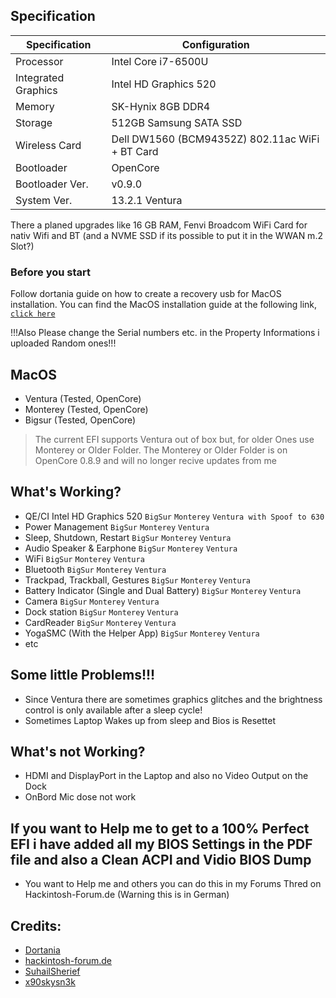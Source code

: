 ## Specification
Specification | Configuration
----------- | -----------
Processor | Intel Core i7-6500U
Integrated Graphics | Intel HD Graphics 520
Memory | SK-Hynix 8GB DDR4
Storage | 512GB Samsung SATA SSD
Wireless Card | Dell DW1560 (BCM94352Z) 802.11ac WiFi + BT Card
Bootloader | OpenCore
Bootloader Ver. | v0.9.0
System Ver. | 13.2.1 Ventura

There a planed upgrades like 16 GB RAM, Fenvi Broadcom WiFi Card for nativ Wifi and BT (and a NVME SSD if its possible to put it in the WWAN m.2 Slot?)

### Before you start
Follow dortania guide on how to create a recovery usb for MacOS installation.
You can find the MacOS installation guide at the following link, [`click here`](https://dortania.github.io/OpenCore-Install-Guide/installer-guide/winblows-install.html#downloading-macos)

!!!Also Please change the Serial numbers etc. in the Property Informations i uploaded Random ones!!!

## MacOS
- Ventura (Tested, OpenCore)
- Monterey (Tested, OpenCore)
- Bigsur (Tested, OpenCore)

> The current EFI supports Ventura out of box but, for older Ones use Monterey or Older Folder.
> The Monterey or Older Folder is on OpenCore 0.8.9 and will no longer recive updates from me

## What's Working?
- QE/CI Intel HD Graphics 520 `BigSur` `Monterey` `Ventura with Spoof to 630`
- Power Management `BigSur` `Monterey` `Ventura`
- Sleep, Shutdown, Restart `BigSur` `Monterey` `Ventura`
- Audio Speaker & Earphone `BigSur` `Monterey` `Ventura`
- WiFi `BigSur`  `Monterey` `Ventura`
- Bluetooth `BigSur`  `Monterey` `Ventura`
- Trackpad, Trackball, Gestures `BigSur` `Monterey` `Ventura`
- Battery Indicator (Single and Dual Battery) `BigSur` `Monterey` `Ventura`
- Camera `BigSur` `Monterey` `Ventura`
- Dock station `BigSur` `Monterey` `Ventura`
- CardReader `BigSur` `Monterey` `Ventura`
- YogaSMC (With the Helper App) `BigSur` `Monterey` `Ventura`
- etc

## Some little Problems!!!
- Since Ventura there are sometimes graphics glitches and the brightness control is only available after a sleep cycle!
- Sometimes Laptop Wakes up from sleep and Bios is Resettet

## What's not Working?
- HDMI and DisplayPort in the Laptop and also no Video Output on the Dock
- OnBord Mic dose not work

## If you want to Help me to get to a 100% Perfect EFI i have added all my BIOS Settings in the PDF file and also a Clean ACPI and Vidio BIOS Dump
- You want to Help me and others you can do this in my Forums Thred on Hackintosh-Forum.de (Warning this is in German)

## Credits:
- [Dortania](https://dortania.github.io/OpenCore-Install-Guide/)
- [hackintosh-forum.de](https://hackintosh-forum.de/)
- [SuhailSherief](https://github.com/SuhailSherief/ThinkPad-x260-macOS-OpenCore/)
- [x90skysn3k](https://github.com/x90skysn3k/x260-lenovo-opencore/)
